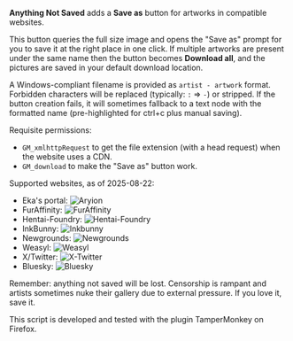 **Anything Not Saved** adds a **Save as** button for artworks in compatible websites.

This button queries the full size image and opens the "Save as" prompt for you to save it at the right place in one click. If multiple artworks are present under the same name then the button becomes **Download all**, and the pictures are saved in your default download location.

A Windows-compliant filename is provided as `artist - artwork` format. Forbidden characters will be replaced (typically: `:` => ` - `) or stripped. If the button creation fails, it will sometimes fallback to a text node with the formatted name (pre-highlighted for ctrl+c plus manual saving).

Requisite permissions:
- `GM_xmlhttpRequest` to get the file extension (with a head request) when the website uses a CDN.
- `GM_download` to make the "Save as" button work.

Supported websites, as of 2025-08-22:
- Eka's portal: ![Aryion](https://i.ibb.co/mBN5SwD/eka.png "Aryion")
- FurAffinity: ![FurAffinity](https://i.ibb.co/Pt1tQZV/furaffinity.png "FurAffinity")
- Hentai-Foundry: ![Hentai-Foundry](https://i.ibb.co/D7ztTDD/hentai-foundry.png "Hentai-Foundry")
- InkBunny: ![Inkbunny](https://i.ibb.co/ThDp69m/inkbunny.png "Inkbunny")
- Newgrounds: ![Newgrounds](https://i.ibb.co/B4TBcbp/newgrounds-sa.png "Weasyl")
- Weasyl: ![Weasyl](https://i.ibb.co/frvTyYx/weasyl.png "Weasyl")
- X/Twitter: ![X-Twitter](https://i.ibb.co/rMw4KMw/x-sa.png "X/Twitter")
- Bluesky: ![Bluesky](https://i.ibb.co/1BKnc3F/bsky-sa.png "Bluesky")

Remember: anything not saved will be lost. Censorship is rampant and artists sometimes nuke their gallery due to external pressure. If you love it, save it.

This script is developed and tested with the plugin TamperMonkey on Firefox.
